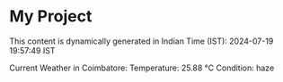 # My Project

This content is dynamically generated in Indian Time (IST): 2024-07-19 19:57:49 IST


Current Weather in Coimbatore:
Temperature: 25.88 °C
Condition: haze
